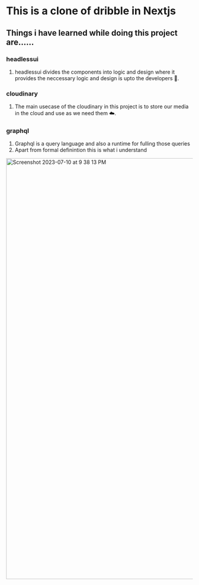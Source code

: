 # This is a clone of dribble in Nextjs

## Things i have learned while doing this project are......

### headlessui
1. headlessui divides the components into logic and design where it provides the neccessary logic and design is upto the developers 🌚.

### cloudinary 
1. The main usecase of the cloudinary in this project is to store our media in the cloud and use as we need them ☁️.

### graphql
1. Graphql is a query language and also a runtime for fulling those queries
2. Apart from formal definintion this is what i understand


<img width="1134" alt="Screenshot 2023-07-10 at 9 38 13 PM" src="https://github.com/VenkataBhaskarr/Flexibble/assets/111889155/b92ae9aa-350c-4b97-9052-0dcc459eb491">

